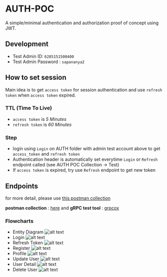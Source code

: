 # AUTH-POC
A simple/minimal authentication and authorization proof of concept using JWT.

## Development
- Test Admin ID: `6285151500400`
- Test Admin Password : `sapananya2`

## How to set session
Main idea is to get `access token` for session authentication and use `refresh token` when `access token` expired.

### TTL (Time To Live)
- `access token` is *5 Minutes*
- `refresh token` is *60 Minutes*

### Step
- login using `Login` on AUTH folder with admin test account above to get `access_token` and `refresh token`
- Authentication header is automatically set everytime `Login` or `Refresh` endpoint called (see AUTH POC Collection -> Test)
- If `access token` is expired, try use `Refresh` endpoint to get new token

## Endpoints
for more detail, please use [this postman collection](https://github.com/adepuu/auth-poc/blob/master/files/documents/AuthPOC.postman_collection.json)

**postman collection** : [here](https://github.com/adepuu/auth-poc/blob/master/files/documents/AuthPOC.postman_collection.json) and 
**gRPC test tool** : [grpcox](https://github.com/gusaul/grpcox)

### Flowcharts
- Entity Diagram
![alt text](https://github.com/adepuu/auth-poc/blob/master/files/flowcharts/entity.png)
- Login
![alt text](https://github.com/adepuu/auth-poc/blob/master/files/flowcharts/login.png)
- Refresh Token
![alt text](https://github.com/adepuu/auth-poc/blob/master/files/flowcharts/refresh-token.png)
- Register
![alt text](https://github.com/adepuu/auth-poc/blob/master/files/flowcharts/register.png)
- Profile
![alt text](https://github.com/adepuu/auth-poc/blob/master/files/flowcharts/profile.png)
- Update User
![alt text](https://github.com/adepuu/auth-poc/blob/master/files/flowcharts/update-user.png)
- User Detail
![alt text](https://github.com/adepuu/auth-poc/blob/master/files/flowcharts/user-detail.png)
- Delete User
![alt text](https://github.com/adepuu/auth-poc/blob/master/files/flowcharts/delete-user.png)